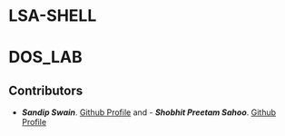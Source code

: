 # LSA-SHELL

# DOS_LAB

## Contributors

- ___***Sandip Swain***___. [Github Profile](https://github.com/sandipswain) and - ___***Shobhit Preetam Sahoo***___. [Github Profile](https://github.com/ShobhitSahoo)

